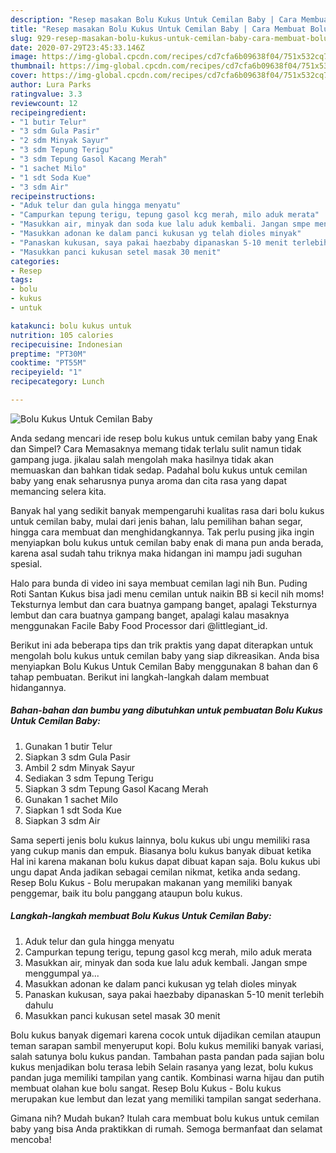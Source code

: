 ```yaml
---
description: "Resep masakan Bolu Kukus Untuk Cemilan Baby | Cara Membuat Bolu Kukus Untuk Cemilan Baby Yang Menggugah Selera"
title: "Resep masakan Bolu Kukus Untuk Cemilan Baby | Cara Membuat Bolu Kukus Untuk Cemilan Baby Yang Menggugah Selera"
slug: 929-resep-masakan-bolu-kukus-untuk-cemilan-baby-cara-membuat-bolu-kukus-untuk-cemilan-baby-yang-menggugah-selera
date: 2020-07-29T23:45:33.146Z
image: https://img-global.cpcdn.com/recipes/cd7cfa6b09638f04/751x532cq70/bolu-kukus-untuk-cemilan-baby-foto-resep-utama.jpg
thumbnail: https://img-global.cpcdn.com/recipes/cd7cfa6b09638f04/751x532cq70/bolu-kukus-untuk-cemilan-baby-foto-resep-utama.jpg
cover: https://img-global.cpcdn.com/recipes/cd7cfa6b09638f04/751x532cq70/bolu-kukus-untuk-cemilan-baby-foto-resep-utama.jpg
author: Lura Parks
ratingvalue: 3.3
reviewcount: 12
recipeingredient:
- "1 butir Telur"
- "3 sdm Gula Pasir"
- "2 sdm Minyak Sayur"
- "3 sdm Tepung Terigu"
- "3 sdm Tepung Gasol Kacang Merah"
- "1 sachet Milo"
- "1 sdt Soda Kue"
- "3 sdm Air"
recipeinstructions:
- "Aduk telur dan gula hingga menyatu"
- "Campurkan tepung terigu, tepung gasol kcg merah, milo aduk merata"
- "Masukkan air, minyak dan soda kue lalu aduk kembali. Jangan smpe menggumpal ya..."
- "Masukkan adonan ke dalam panci kukusan yg telah dioles minyak"
- "Panaskan kukusan, saya pakai haezbaby dipanaskan 5-10 menit terlebih dahulu"
- "Masukkan panci kukusan setel masak 30 menit"
categories:
- Resep
tags:
- bolu
- kukus
- untuk

katakunci: bolu kukus untuk 
nutrition: 105 calories
recipecuisine: Indonesian
preptime: "PT30M"
cooktime: "PT55M"
recipeyield: "1"
recipecategory: Lunch

---
```



![Bolu Kukus Untuk Cemilan Baby](https://img-global.cpcdn.com/recipes/cd7cfa6b09638f04/751x532cq70/bolu-kukus-untuk-cemilan-baby-foto-resep-utama.jpg)

Anda sedang mencari ide resep bolu kukus untuk cemilan baby yang Enak dan Simpel? Cara Memasaknya memang tidak terlalu sulit namun tidak gampang juga. jikalau salah mengolah maka hasilnya tidak akan memuaskan dan bahkan tidak sedap. Padahal bolu kukus untuk cemilan baby yang enak seharusnya punya aroma dan cita rasa yang dapat memancing selera kita.

Banyak hal yang sedikit banyak mempengaruhi kualitas rasa dari bolu kukus untuk cemilan baby, mulai dari jenis bahan, lalu pemilihan bahan segar, hingga cara membuat dan menghidangkannya. Tak perlu pusing jika ingin menyiapkan bolu kukus untuk cemilan baby enak di mana pun anda berada, karena asal sudah tahu triknya maka hidangan ini mampu jadi suguhan spesial.

Halo para bunda di video ini saya membuat cemilan lagi nih Bun. Puding Roti Santan Kukus bisa jadi menu cemilan untuk naikin BB si kecil nih moms! Teksturnya lembut dan cara buatnya gampang banget, apalagi Teksturnya lembut dan cara buatnya gampang banget, apalagi kalau masaknya menggunakan Facile Baby Food Processor dari @littlegiant_id.


Berikut ini ada beberapa tips dan trik praktis yang dapat diterapkan untuk mengolah bolu kukus untuk cemilan baby yang siap dikreasikan. Anda bisa menyiapkan Bolu Kukus Untuk Cemilan Baby menggunakan 8 bahan dan 6 tahap pembuatan. Berikut ini langkah-langkah dalam membuat hidangannya.

<!--inarticleads1-->

##### Bahan-bahan dan bumbu yang dibutuhkan untuk pembuatan Bolu Kukus Untuk Cemilan Baby:

1. Gunakan 1 butir Telur
1. Siapkan 3 sdm Gula Pasir
1. Ambil 2 sdm Minyak Sayur
1. Sediakan 3 sdm Tepung Terigu
1. Siapkan 3 sdm Tepung Gasol Kacang Merah
1. Gunakan 1 sachet Milo
1. Siapkan 1 sdt Soda Kue
1. Siapkan 3 sdm Air


Sama seperti jenis bolu kukus lainnya, bolu kukus ubi ungu memiliki rasa yang cukup manis dan empuk. Biasanya bolu kukus banyak dibuat ketika Hal ini karena makanan bolu kukus dapat dibuat kapan saja. Bolu kukus ubi ungu dapat Anda jadikan sebagai cemilan nikmat, ketika anda sedang. Resep Bolu Kukus - Bolu merupakan makanan yang memiliki banyak penggemar, baik itu bolu panggang ataupun bolu kukus. 

<!--inarticleads2-->

##### Langkah-langkah membuat Bolu Kukus Untuk Cemilan Baby:

1. Aduk telur dan gula hingga menyatu
1. Campurkan tepung terigu, tepung gasol kcg merah, milo aduk merata
1. Masukkan air, minyak dan soda kue lalu aduk kembali. Jangan smpe menggumpal ya...
1. Masukkan adonan ke dalam panci kukusan yg telah dioles minyak
1. Panaskan kukusan, saya pakai haezbaby dipanaskan 5-10 menit terlebih dahulu
1. Masukkan panci kukusan setel masak 30 menit


Bolu kukus banyak digemari karena cocok untuk dijadikan cemilan ataupun teman sarapan sambil menyeruput kopi. Bolu kukus memiliki banyak variasi, salah satunya bolu kukus pandan. Tambahan pasta pandan pada sajian bolu kukus menjadikan bolu terasa lebih Selain rasanya yang lezat, bolu kukus pandan juga memiliki tampilan yang cantik. Kombinasi warna hijau dan putih membuat olahan kue bolu sangat. Resep Bolu Kukus - Bolu kukus merupakan kue lembut dan lezat yang memiliki tampilan sangat sederhana. 

Gimana nih? Mudah bukan? Itulah cara membuat bolu kukus untuk cemilan baby yang bisa Anda praktikkan di rumah. Semoga bermanfaat dan selamat mencoba!
